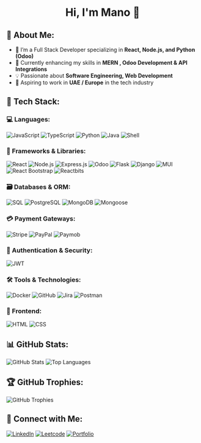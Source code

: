 <h1 align="center"> Hi, I'm Mano 👋 </h1>

## 🚀 About Me:
- 🔭 I’m a Full Stack Developer specializing in **React, Node.js, and Python (Odoo)**
- 🌱 Currently enhancing my skills in **MERN , Odoo Development & API Integrations**
- 💡 Passionate about **Software Engineering, Web Development**
- 🎯 Aspiring to work in **UAE / Europe** in the tech industry

## 🔧 Tech Stack:
### 💻 Languages:
![JavaScript](https://img.shields.io/badge/-JavaScript-F7DF1E?style=flat&logo=javascript&logoColor=black)
![TypeScript](https://img.shields.io/badge/-TypeScript-3178C6?style=flat&logo=typescript&logoColor=white)
![Python](https://img.shields.io/badge/-Python-3776AB?style=flat&logo=python&logoColor=white)
![Java](https://img.shields.io/badge/-Java-007396?style=flat&logo=java&logoColor=white)
![Shell](https://img.shields.io/badge/-Shell-007396?style=flat&logo=shell&logoColor=green)

### 📡 Frameworks & Libraries:
![React](https://img.shields.io/badge/-React-61DAFB?style=flat&logo=react&logoColor=black)
![Node.js](https://img.shields.io/badge/-Node.js-339933?style=flat&logo=node.js&logoColor=white)
![Express.js](https://img.shields.io/badge/-Express.js-000000?style=flat&logo=express&logoColor=white)
![Odoo](https://img.shields.io/badge/-Odoo-512DA8?style=flat&logo=odoo&logoColor=white)
![Flask](https://img.shields.io/badge/-Flask-000000?style=flat&logo=flask&logoColor=white)
![Django](https://img.shields.io/badge/-Django-092E20?style=flat&logo=django&logoColor=white)
![MUI](https://img.shields.io/badge/-MUI-007FFF?style=flat&logo=mui&logoColor=white)
![React Bootstrap](https://img.shields.io/badge/-React%20Bootstrap-563D7C?style=flat&logo=bootstrap&logoColor=white)
![Reactbits](https://img.shields.io/badge/-Reactbits-61DAFB?style=flat&logo=react&logoColor=black)

### 🗃 Databases & ORM:
![SQL](https://img.shields.io/badge/-SQL-4479A1?style=flat&logo=mysql&logoColor=white)
![PostgreSQL](https://img.shields.io/badge/-PostgreSQL-336791?style=flat&logo=postgresql&logoColor=white)
![MongoDB](https://img.shields.io/badge/-MongoDB-47A248?style=flat&logo=mongodb&logoColor=white)
![Mongoose](https://img.shields.io/badge/-Mongoose-880000?style=flat&logo=mongodb&logoColor=white)

### 💳 Payment Gateways:
![Stripe](https://img.shields.io/badge/-Stripe-008CDD?style=flat&logo=stripe&logoColor=white)
![PayPal](https://img.shields.io/badge/-PayPal-00457C?style=flat&logo=paypal&logoColor=white)
![Paymob](https://img.shields.io/badge/-Paymob-FF6600?style=flat&logo=paypal&logoColor=white)

### 🔐 Authentication & Security:
![JWT](https://img.shields.io/badge/-JWT-000000?style=flat&logo=json-web-tokens&logoColor=white)

### 🛠 Tools & Technologies:
![Docker](https://img.shields.io/badge/-Docker-2496ED?style=flat&logo=docker&logoColor=white)
![GitHub](https://img.shields.io/badge/-GitHub-181717?style=flat&logo=github&logoColor=white)
![Jira](https://img.shields.io/badge/-Jira-0052CC?style=flat&logo=jira&logoColor=white)
![Postman](https://img.shields.io/badge/-Postman-FF6C37?style=flat&logo=postman&logoColor=white)

### 🎨 Frontend:
![HTML](https://img.shields.io/badge/-HTML-E34F26?style=flat&logo=html5&logoColor=white)
![CSS](https://img.shields.io/badge/-CSS-1572B6?style=flat&logo=css3&logoColor=white)

## 📊 GitHub Stats:
![GitHub Stats](https://github-readme-stats.vercel.app/api?username=MaNn0&show_icons=true&theme=radical)
![Top Languages](https://github-readme-stats.vercel.app/api/top-langs/?username=MaNn0&layout=compact&theme=radical&exclude_repo=mawash,COVID-19-Project)


## 🏆 GitHub Trophies:
![GitHub Trophies](https://github-profile-trophy.vercel.app/?username=MaNn0&theme=onedark)

## 🔗 Connect with Me:
[![LinkedIn](https://img.shields.io/badge/-LinkedIn-blue?style=flat&logo=linkedin&logoColor=blue)](https://www.linkedin.com/in/abdelrahman-ebied22/)
[![Leetcode](https://img.shields.io/badge/-Leetcode-1DA1F2?style=flat&logo=leetcode&logoColor=orange)](https://leetcode.com/u/i51cfUB7i2/)
[![Portfolio](https://img.shields.io/badge/-Portfolio-red?style=flat&logo=world&logoColor=white)](https://mann0.github.io/Portfolio/)
